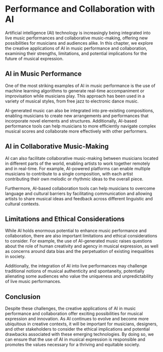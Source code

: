 Performance and Collaboration with AI
======================================================================================

Artificial intelligence (AI) technology is increasingly being integrated into live music performances and collaborative music-making, offering new possibilities for musicians and audiences alike. In this chapter, we explore the creative applications of AI in music performance and collaboration, examining their strengths, limitations, and potential implications for the future of musical expression.

AI in Music Performance
-----------------------

One of the most striking examples of AI in music performance is the use of machine learning algorithms to generate real-time accompaniment or improvisation while musicians play. This approach has been used in a variety of musical styles, from free jazz to electronic dance music.

AI-generated music can also be integrated into pre-existing compositions, enabling musicians to create new arrangements and performances that incorporate novel elements and structures. Additionally, AI-based performance tools can help musicians to more efficiently navigate complex musical scores and collaborate more effectively with other performers.

AI in Collaborative Music-Making
--------------------------------

AI can also facilitate collaborative music-making between musicians located in different parts of the world, enabling artists to work together remotely and in real-time. For example, AI-powered platforms can enable multiple musicians to contribute to a single composition, with each artist contributing their own melodic or rhythmic ideas to the overall piece.

Furthermore, AI-based collaboration tools can help musicians to overcome language and cultural barriers by facilitating communication and allowing artists to share musical ideas and feedback across different linguistic and cultural contexts.

Limitations and Ethical Considerations
--------------------------------------

While AI holds enormous potential to enhance music performance and collaboration, there are also important limitations and ethical considerations to consider. For example, the use of AI-generated music raises questions about the role of human creativity and agency in musical expression, as well as concerns around data bias and the perpetuation of existing inequalities in society.

Additionally, the integration of AI into live performances may challenge traditional notions of musical authenticity and spontaneity, potentially alienating some audiences who value the uniqueness and unpredictability of live music performances.

Conclusion
----------

Despite these challenges, the creative applications of AI in music performance and collaboration offer exciting possibilities for musical expression and innovation. As AI continues to evolve and become more ubiquitous in creative contexts, it will be important for musicians, designers, and other stakeholders to consider the ethical implications and potential drawbacks associated with these emerging technologies. By doing so, we can ensure that the use of AI in musical expression is responsible and promotes the values necessary for a thriving and equitable society.
